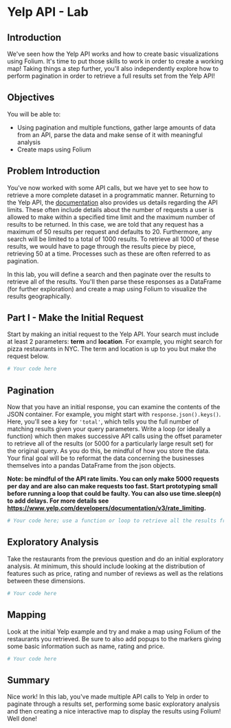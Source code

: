 
# Yelp API - Lab


## Introduction 

We've seen how the Yelp API works and how to create basic visualizations using Folium. It's time to put those skills to work in order to create a working map! Taking things a step further, you'll also independently explore how to perform pagination in order to retrieve a full results set from the Yelp API!

## Objectives

You will be able to: 

* Using pagination and multiple functions, gather large amounts of data from an API, parse the data and make sense of it with meaningful analysis
* Create maps using Folium

## Problem Introduction

You've now worked with some API calls, but we have yet to see how to retrieve a more complete dataset in a programmatic manner. Returning to the Yelp API, the [documentation](https://www.yelp.com/developers/documentation/v3/business_search) also provides us details regarding the API limits. These often include details about the number of requests a user is allowed to make within a specified time limit and the maximum number of results to be returned. In this case, we are told that any request has a maximum of 50 results per request and defaults to 20. Furthermore, any search will be limited to a total of 1000 results. To retrieve all 1000 of these results, we would have to page through the results piece by piece, retrieving 50 at a time. Processes such as these are often referred to as pagination.

In this lab, you will define a search and then paginate over the results to retrieve all of the results. You'll then parse these responses as a DataFrame (for further exploration) and create a map using Folium to visualize the results geographically.

## Part I - Make the Initial Request

Start by making an initial request to the Yelp API. Your search must include at least 2 parameters: **term** and **location**. For example, you might search for pizza restaurants in NYC. The term and location is up to you but make the request below.


```python
# Your code here
```

## Pagination

Now that you have an initial response, you can examine the contents of the JSON container. For example, you might start with ```response.json().keys()```. Here, you'll see a key for `'total'`, which tells you the full number of matching results given your query parameters. Write a loop (or ideally a function) which then makes successive API calls using the offset parameter to retrieve all of the results (or 5000 for a particularly large result set) for the original query. As you do this, be mindful of how you store the data. Your final goal will be to reformat the data concerning the businesses themselves into a pandas DataFrame from the json objects.

**Note: be mindful of the API rate limits. You can only make 5000 requests per day and are also can make requests too fast. Start prototyping small before running a loop that could be faulty. You can also use time.sleep(n) to add delays. For more details see https://www.yelp.com/developers/documentation/v3/rate_limiting.**


```python
# Your code here; use a function or loop to retrieve all the results from your original request
```

## Exploratory Analysis

Take the restaurants from the previous question and do an initial exploratory analysis. At minimum, this should include looking at the distribution of features such as price, rating and number of reviews as well as the relations between these dimensions.


```python
# Your code here
```

## Mapping

Look at the initial Yelp example and try and make a map using Folium of the restaurants you retrieved. Be sure to also add popups to the markers giving some basic information such as name, rating and price.


```python
# Your code here
```

## Summary

Nice work! In this lab, you've made multiple API calls to Yelp in order to paginate through a results set, performing some basic exploratory analysis and then creating a nice interactive map to display the results using Folium! Well done!
